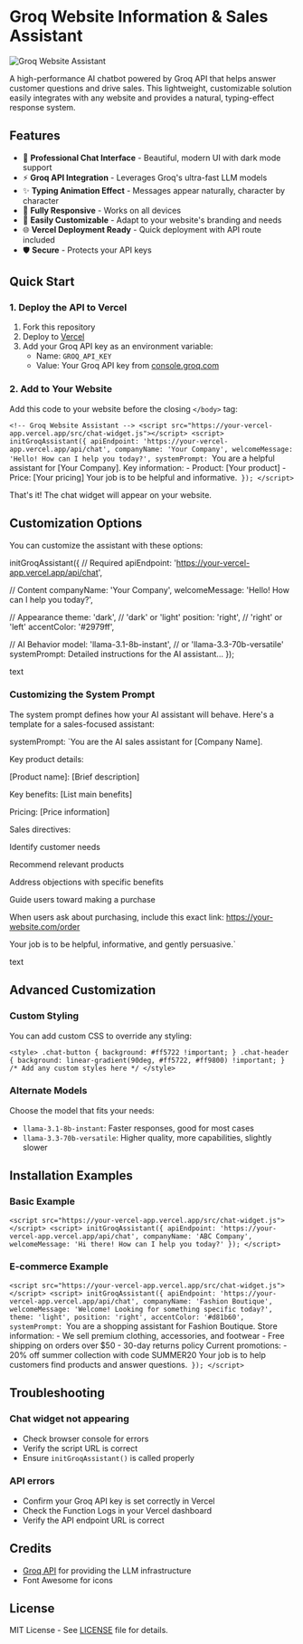# Groq Website Information & Sales Assistant

![Groq Website Assistant](https://i.imgur.com/example-image.png)

A high-performance AI chatbot powered by Groq API that helps answer customer questions and drive sales. This lightweight, customizable solution easily integrates with any website and provides a natural, typing-effect response system.

## Features

- 💬 **Professional Chat Interface** - Beautiful, modern UI with dark mode support
- ⚡ **Groq API Integration** - Leverages Groq's ultra-fast LLM models
- ✨ **Typing Animation Effect** - Messages appear naturally, character by character
- 📱 **Fully Responsive** - Works on all devices
- 🔧 **Easily Customizable** - Adapt to your website's branding and needs
- 🌐 **Vercel Deployment Ready** - Quick deployment with API route included
- 🛡️ **Secure** - Protects your API keys

## Quick Start

### 1. Deploy the API to Vercel

1. Fork this repository
2. Deploy to [Vercel](https://vercel.com/new)
3. Add your Groq API key as an environment variable:
   - Name: `GROQ_API_KEY`
   - Value: Your Groq API key from [console.groq.com](https://console.groq.com)

### 2. Add to Your Website

Add this code to your website before the closing `</body>` tag:

`<!-- Groq Website Assistant --> <script src="https://your-vercel-app.vercel.app/src/chat-widget.js"></script> <script> initGroqAssistant({ apiEndpoint: 'https://your-vercel-app.vercel.app/api/chat', companyName: 'Your Company', welcomeMessage: 'Hello! How can I help you today?', systemPrompt: `You are a helpful assistant for [Your Company]. Key information: - Product: [Your product] - Price: [Your pricing] Your job is to be helpful and informative.` }); </script>`


That's it! The chat widget will appear on your website.

## Customization Options

You can customize the assistant with these options:

initGroqAssistant({
// Required
apiEndpoint: 'https://your-vercel-app.vercel.app/api/chat',

// Content
companyName: 'Your Company',
welcomeMessage: 'Hello! How can I help you today?',

// Appearance
theme: 'dark', // 'dark' or 'light'
position: 'right', // 'right' or 'left'
accentColor: '#2979ff',

// AI Behavior
model: 'llama-3.1-8b-instant', // or 'llama-3.3-70b-versatile'
systemPrompt: Detailed instructions for the AI assistant...
});

text

### Customizing the System Prompt

The system prompt defines how your AI assistant will behave. Here's a template for a sales-focused assistant:

systemPrompt: `You are the AI sales assistant for [Company Name].

Key product details:

[Product name]: [Brief description]

Key benefits: [List main benefits]

Pricing: [Price information]

Sales directives:

Identify customer needs

Recommend relevant products

Address objections with specific benefits

Guide users toward making a purchase

When users ask about purchasing, include this exact link:
https://your-website.com/order

Your job is to be helpful, informative, and gently persuasive.`

text

## Advanced Customization

### Custom Styling

You can add custom CSS to override any styling:

`<style> .chat-button { background: #ff5722 !important; } .chat-header { background: linear-gradient(90deg, #ff5722, #ff9800) !important; } /* Add any custom styles here */ </style>`

### Alternate Models

Choose the model that fits your needs:
- `llama-3.1-8b-instant`: Faster responses, good for most cases
- `llama-3.3-70b-versatile`: Higher quality, more capabilities, slightly slower

## Installation Examples

### Basic Example

`<script src="https://your-vercel-app.vercel.app/src/chat-widget.js"></script> <script> initGroqAssistant({ apiEndpoint: 'https://your-vercel-app.vercel.app/api/chat', companyName: 'ABC Company', welcomeMessage: 'Hi there! How can I help you today?' }); </script>`

### E-commerce Example

`<script src="https://your-vercel-app.vercel.app/src/chat-widget.js"></script> <script> initGroqAssistant({ apiEndpoint: 'https://your-vercel-app.vercel.app/api/chat', companyName: 'Fashion Boutique', welcomeMessage: 'Welcome! Looking for something specific today?', theme: 'light', position: 'right', accentColor: '#d81b60', systemPrompt: `You are a shopping assistant for Fashion Boutique. Store information: - We sell premium clothing, accessories, and footwear - Free shipping on orders over $50 - 30-day returns policy Current promotions: - 20% off summer collection with code SUMMER20 Your job is to help customers find products and answer questions.` }); </script>`

## Troubleshooting

### Chat widget not appearing
- Check browser console for errors
- Verify the script URL is correct
- Ensure `initGroqAssistant()` is called properly

### API errors
- Confirm your Groq API key is set correctly in Vercel
- Check the Function Logs in your Vercel dashboard
- Verify the API endpoint URL is correct

## Credits

- [Groq API](https://console.groq.com) for providing the LLM infrastructure
- Font Awesome for icons

## License

MIT License - See [LICENSE](LICENSE) file for details.
